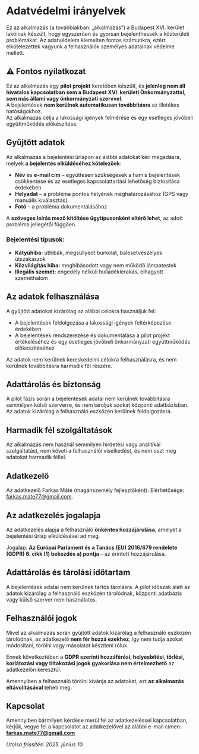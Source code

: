 # Adatvédelmi irányelvek

Ez az alkalmazás (a továbbiakban: „alkalmazás”) a Budapest XVI. kerület lakóinak készült, hogy egyszerűen és gyorsan bejelenthessék a közterületi problémákat. Az adatvédelem kiemelten fontos számunkra, ezért elkötelezettek vagyunk a felhasználók személyes adatainak védelme mellett.

## ⚠️ Fontos nyilatkozat

Ez az alkalmazás egy **pilot projekt** keretében készült, és **jelenleg nem áll hivatalos kapcsolatban sem a Budapest XVI. kerületi Önkormányzattal, sem más állami vagy önkormányzati szervvel**.  
A bejelentések **nem kerülnek automatikusan továbbításra** az illetékes hatóságokhoz.  
Az alkalmazás célja a lakossági igények felmérése és egy esetleges jövőbeli együttműködés előkészítése.

## Gyűjtött adatok

Az alkalmazás a bejelentési űrlapon az alábbi adatokat kéri megadásra, melyek **a bejelentés elküldéséhez kötelezőek**:

- **Név** és **e-mail cím** – együttesen szükségesek a hamis bejelentések csökkentése és az esetleges kapcsolattartási lehetőség biztosítása érdekében  
- **Helyadat** – a probléma pontos helyének meghatározásához (GPS vagy manuális kiválasztás)  
- **Fotó** – a probléma dokumentálásához  

A **szöveges leírás mező kitöltése ügytípusonként eltérő lehet**, az adott probléma jellegétől függően.

### Bejelentési típusok:

- **Kátyúhiba:** úthibák, megsüllyedt burkolat, balesetveszélyes útszakaszok  
- **Közvilágítás hiba:** meghibásodott vagy nem működő lámpatestek  
- **Illegális szemét:** engedély nélküli hulladéklerakás, elhagyott szeméthalom


## Az adatok felhasználása

A gyűjtött adatokat kizárólag az alábbi célokra használjuk fel:

- A bejelentések feldolgozása a lakossági igények feltérképezése érdekében
- A bejelentések rendszerezése és dokumentálása a pilot projekt értékeléséhez és egy esetleges jövőbeli önkormányzati együttműködés előkészítéséhez

Az adatok nem kerülnek kereskedelmi célokra felhasználásra, és nem kerülnek továbbításra harmadik fél részére.


## Adattárolás és biztonság

A pilot fázis során a bejelentések adatai nem kerülnek továbbításra semmilyen külső szerverre, és nem tároljuk azokat központi adatbázisban. Az adatok kizárólag a felhasználó eszközén kerülnek feldolgozásra.


## Harmadik fél szolgáltatások

Az alkalmazás nem használ semmilyen hirdetési vagy analitikai szolgáltatást, nem követi a felhasználói viselkedést, és nem oszt meg adatokat harmadik féllel.


## Adatkezelő
Az adatkezelő Farkas Máté (magánszemély fejlesztőként). Elérhetősége: farkas.mate77@gmail.com.


## Az adatkezelés jogalapja

Az adatkezelés alapja a felhasználó **önkéntes hozzájárulása**, amelyet a bejelentési űrlap elküldésével ad meg.

Jogalap: **Az Európai Parlament és a Tanács (EU) 2016/679 rendelete (GDPR) 6. cikk (1) bekezdés a) pontja** – az érintett hozzájárulása.


## Adattárolás és tárolási időtartam
A bejelentések adatai nem kerülnek tartós tárolásra. A pilot időszak alatt az adatok kizárólag a felhasználó eszközén tárolódnak, központi adatbázis vagy külső szerver nem használatos.


## Felhasználói jogok

Mivel az alkalmazás során gyűjtött adatok kizárólag a felhasználó eszközén tárolódnak, az adatkezelő **nem fér hozzá ezekhez**, így nem tudja azokat módosítani, törölni vagy másolatot készíteni róluk.

Ennek következtében a **GDPR szerinti hozzáférési, helyesbítési, törlési, korlátozási vagy tiltakozási jogok gyakorlása nem értelmezhető** az adatkezelőn keresztül.

Amennyiben a felhasználó törölni kívánja az adatokat, azt **az alkalmazás eltávolításával** teheti meg.


## Kapcsolat

Amennyiben bármilyen kérdése merül fel az adatkezeléssel kapcsolatban, kérjük, vegye fel a kapcsolatot az adatkezelővel az alábbi e-mail címen:  
**farkas.mate77@gmail.com**


*Utolsó frissítés: 2025. június 10.*

